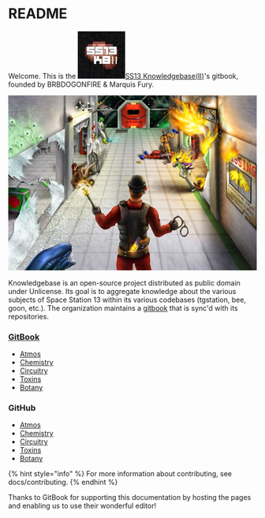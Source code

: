 # README

Welcome. This is the ![](<docs/.gitbook/assets/SS13KB (1).png>)[SS13 Knowledgebase(II)](https://discord.com/invite/ttWKP4GjyS)'s gitbook, founded by BRBDOGONFIRE & Marquis Fury.

![](docs/.gitbook/assets/image.png)

Knowledgebase is an open-source project distributed as public domain under Unlicense. Its goal is to aggregate knowledge about the various subjects of Space Station 13 within its various codebases (tgstation, bee, goon, etc.). The organization maintains a [gitbook](https://ss13-knowledgebase.gitbook.io/knowledgebase/) that is sync'd with its repositories.

### [GitBook](https://ss13-knowledgebase.gitbook.io/knowledgebase/)

* [Atmos](https://ss13-knowledgebase.gitbook.io/knowledgebase/v/atmos/)
* [Chemistry](https://ss13-knowledgebase.gitbook.io/knowledgebase/v/chemistry/)
* [Circuitry](https://ss13-knowledgebase.gitbook.io/knowledgebase/v/circuitry/)
* [Toxins](https://ss13-knowledgebase.gitbook.io/knowledgebase/v/toxins/)
* [Botany](https://ss13-knowledgebase.gitbook.io/knowledgebase/v/botany/)

### GitHub

* [Atmos](https://github.com/SS13-Knowledgebase/atmos)
* [Chemistry](https://github.com/SS13-Knowledgebase/chemistry)
* [Circuitry](https://github.com/SS13-Knowledgebase/circuitry)
* [Toxins](https://github.com/SS13-Knowledgebase/toxins)
* [Botany](https://github.com/SS13-Knowledgebase/botany)

{% hint style="info" %}
For more information about contributing, see docs/contributing.
{% endhint %}

Thanks to GitBook for supporting this documentation by hosting the pages and enabling us to use their wonderful editor!
